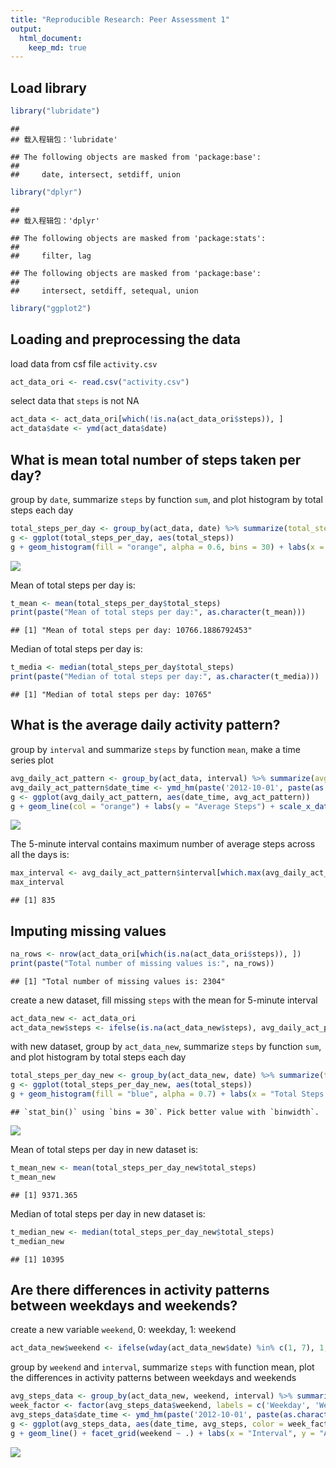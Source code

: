 ```yaml
---
title: "Reproducible Research: Peer Assessment 1"
output: 
  html_document:
    keep_md: true
---
```


## Load library

```r
library("lubridate")
```

```
## 
## 载入程辑包：'lubridate'
```

```
## The following objects are masked from 'package:base':
## 
##     date, intersect, setdiff, union
```

```r
library("dplyr")
```

```
## 
## 载入程辑包：'dplyr'
```

```
## The following objects are masked from 'package:stats':
## 
##     filter, lag
```

```
## The following objects are masked from 'package:base':
## 
##     intersect, setdiff, setequal, union
```

```r
library("ggplot2")
```
## Loading and preprocessing the data
load data from csf file `activity.csv`

```r
act_data_ori <- read.csv("activity.csv")
```
select data that `steps` is not NA

```r
act_data <- act_data_ori[which(!is.na(act_data_ori$steps)), ]
act_data$date <- ymd(act_data$date)
```

## What is mean total number of steps taken per day?
group by `date`, summarize `steps` by function `sum`, and plot histogram by total steps each day


```r
total_steps_per_day <- group_by(act_data, date) %>% summarize(total_steps = sum(steps))
g <- ggplot(total_steps_per_day, aes(total_steps))
g + geom_histogram(fill = "orange", alpha = 0.6, bins = 30) + labs(x = "Total Steps Per Day")
```

![](PA1_template_files/figure-html/unnamed-chunk-4-1.png)<!-- -->

Mean of total steps per day is:

```r
t_mean <- mean(total_steps_per_day$total_steps)
print(paste("Mean of total steps per day:", as.character(t_mean)))
```

```
## [1] "Mean of total steps per day: 10766.1886792453"
```

Median of total steps per day is:

```r
t_media <- median(total_steps_per_day$total_steps)
print(paste("Median of total steps per day:", as.character(t_media)))
```

```
## [1] "Median of total steps per day: 10765"
```

## What is the average daily activity pattern?
group by `interval` and summarize `steps` by function `mean`, make a time series plot


```r
avg_daily_act_pattern <- group_by(act_data, interval) %>% summarize(avg_act_pattern = mean(steps))
avg_daily_act_pattern$date_time <- ymd_hm(paste('2012-10-01', paste(as.character(avg_daily_act_pattern$interval %/% 100), as.character(avg_daily_act_pattern$interval %% 100), sep = ":"), sep = " "))
g <- ggplot(avg_daily_act_pattern, aes(date_time, avg_act_pattern))
g + geom_line(col = "orange") + labs(y = "Average Steps") + scale_x_datetime(date_labels = '%H:%M', date_breaks = '2 hours')
```

![](PA1_template_files/figure-html/unnamed-chunk-7-1.png)<!-- -->

The 5-minute interval contains maximum number of average steps across all the days is:

```r
max_interval <- avg_daily_act_pattern$interval[which.max(avg_daily_act_pattern$avg_act_pattern)]
max_interval
```

```
## [1] 835
```

## Imputing missing values

```r
na_rows <- nrow(act_data_ori[which(is.na(act_data_ori$steps)), ])
print(paste("Total number of missing values is:", na_rows))
```

```
## [1] "Total number of missing values is: 2304"
```

create a new dataset, fill missing `steps` with the mean for 5-minute interval

```r
act_data_new <- act_data_ori
act_data_new$steps <- ifelse(is.na(act_data_new$steps), avg_daily_act_pattern$avg_act_pattern[act_data_new$interval %/% 100 + (act_data_new$interval %% 100) %/% 5], act_data_new$steps)
```
with new dataset, group by `act_data_new`, summarize `steps` by function `sum`, and plot histogram by total steps each day


```r
total_steps_per_day_new <- group_by(act_data_new, date) %>% summarize(total_steps = sum(steps))
g <- ggplot(total_steps_per_day_new, aes(total_steps))
g + geom_histogram(fill = "blue", alpha = 0.7) + labs(x = "Total Steps Per Day")
```

```
## `stat_bin()` using `bins = 30`. Pick better value with `binwidth`.
```

![](PA1_template_files/figure-html/unnamed-chunk-11-1.png)<!-- -->

Mean of total steps per day in new dataset is:

```r
t_mean_new <- mean(total_steps_per_day_new$total_steps)
t_mean_new
```

```
## [1] 9371.365
```

Median of total steps per day in new dataset is:

```r
t_median_new <- median(total_steps_per_day_new$total_steps)
t_median_new
```

```
## [1] 10395
```

## Are there differences in activity patterns between weekdays and weekends?

create a new variable `weekend`, 0: weekday, 1: weekend

```r
act_data_new$weekend <- ifelse(wday(act_data_new$date) %in% c(1, 7), 1, 0)
```
group by `weekend` and `interval`, summarize `steps` with function mean, plot the differences in activity patterns between weekdays and weekends

```r
avg_steps_data <- group_by(act_data_new, weekend, interval) %>% summarize(avg_steps = mean(steps), .groups = "keep")
week_factor <- factor(avg_steps_data$weekend, labels = c('Weekday', 'Weekend'))
avg_steps_data$date_time <- ymd_hm(paste('2012-10-01', paste(as.character(avg_steps_data$interval %/% 100), as.character(avg_steps_data$interval %% 100), sep = ":"), sep = " "))
g <- ggplot(avg_steps_data, aes(date_time, avg_steps, color = week_factor))
g + geom_line() + facet_grid(weekend ~ .) + labs(x = "Interval", y = "Average Steps", title = "The differences in activity patterns between weekdays and weekends") + scale_x_datetime(date_breaks = "2 hours", date_labels = '%H:%M')
```

![](PA1_template_files/figure-html/unnamed-chunk-15-1.png)<!-- -->

